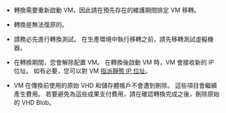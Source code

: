 
* 轉換需要重新啟動 VM，因此請在預先存在的維護期間排定 VM 移轉。 

* 轉換是無法復原的。 

* 請務必先進行轉換測試。 在生產環境中執行移轉之前，請先移轉測試虛擬機器。

* 在轉換期間，您會解除配置 VM。 在轉換後啟動 VM 時，VM 會接收新的 IP 位址。 如有必要，您可以對 VM [指派靜態 IP 位址](../articles/virtual-network/virtual-network-ip-addresses-overview-arm.md)。

* VM 在傳換前使用的原始 VHD 和儲存體帳戶不會遭到刪除。 這些項目會繼續產生費用。 若要避免為這些成果支付費用，請在確認轉換完成之後，刪除原始的 VHD Blob。
